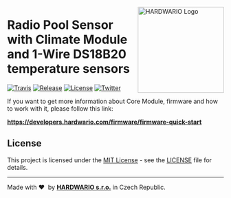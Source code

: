 <a href="https://www.hardwario.com/"><img src="https://www.hardwario.com/ci/assets/hw-logo.svg" width="200" alt="HARDWARIO Logo" align="right"></a>

# Radio Pool Sensor with Climate Module and 1-Wire DS18B20 temperature sensors

[![Travis](https://img.shields.io/travis/bigclownprojects/bcf-radio-pool-sensor/master.svg)](https://travis-ci.org/bigclownprojects/bcf-radio-pool-sensor)
[![Release](https://img.shields.io/github/release/bigclownprojects/bcf-radio-pool-sensor.svg)](https://github.com/bigclownprojects/bcf-radio-pool-sensor/releases)
[![License](https://img.shields.io/github/license/bigclownprojects/bcf-radio-pool-sensor.svg)](https://github.com/bigclownprojects/bcf-radio-pool-sensor/blob/master/LICENSE)
[![Twitter](https://img.shields.io/twitter/follow/hardwario_en.svg?style=social&label=Follow)](https://twitter.com/hardwario_en)

If you want to get more information about Core Module, firmware and how to work with it, please follow this link:

**https://developers.hardwario.com/firmware/firmware-quick-start**

## License

This project is licensed under the [MIT License](https://opensource.org/licenses/MIT/) - see the [LICENSE](LICENSE) file for details.

---

Made with &#x2764;&nbsp; by [**HARDWARIO s.r.o.**](https://www.hardwario.com) in Czech Republic.
